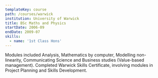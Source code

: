 ```yaml
---
templateKey: course
path: /courses/warwick
institution: University of Warwick
title: BSc Maths and Physics
startDate: 2006-09
endDate: 2009-07
skills:
  - name: '1st Class Hons'
---
```


Modules included Analysis, Mathematics by computer, Modelling non-linearity, Communicating Science and Business studies (Value-based management). Completed Warwick Skills Certificate, involving modules in Project Planning and Skills Development.
